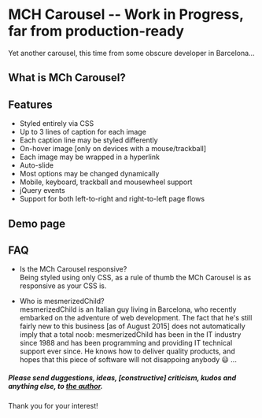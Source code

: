 # MCH Carousel -- Work in Progress, far from production-ready

Yet another carousel, this time from some obscure developer in Barcelona...

## What is MCh Carousel?


## Features
* Styled entirely via CSS
* Up to 3 lines of caption for each image
* Each caption line may be styled differently
* On-hover image [only on devices with a mouse/trackball]
* Each image may be wrapped in a hyperlink
* Auto-slide
* Most options may be changed dynamically
* Mobile, keyboard, trackball and mousewheel support
* jQuery events
* Support for both left-to-right and right-to-left page flows


## Demo page

## FAQ
* Is the MCh Carousel responsive?  
    Being styled using only CSS, as a rule of thumb the MCh Carousel is as responsive as your CSS is.

* Who is mesmerizedChild?  
  mesmerizedChild is an Italian guy living in Barcelona, who recently embarked on the adventure of web development. The fact that he's still fairly new to this business [as of August 2015] does not automatically imply that a total noob: mesmerizedChild has been in the IT industry since 1988 and has been programming and providing IT technical support ever since. He knows how to deliver quality products, and hopes that this piece of software will not disappoing anybody :smiley: ...

##### Please send duggestions, ideas, [constructive] criticism, kudos and anything else, to [the author](mailto:rg@mesmerizedchild.eu).

Thank you for your interest!
